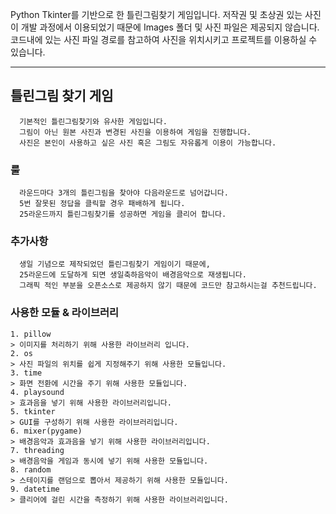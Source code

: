 Python Tkinter를 기반으로 한 틀린그림찾기 게임입니다.
저작권 및 초상권 있는 사진이 개발 과정에서 이용되었기 때문에
Images 폴더 및 사진 파일은 제공되지 않습니다.
코드내에 있는 사진 파일 경로를 참고하여 사진을 위치시키고
프로젝트를 이용하실 수 있습니다.
   
   ***
   
   
## 틀린그림 찾기 게임
      기본적인 틀린그림찾기와 유사한 게임입니다.   
      그림이 아닌 원본 사진과 변경된 사진을 이용하여 게임을 진행합니다.   
      사진은 본인이 사용하고 싶은 사진 혹은 그림도 자유롭게 이용이 가능합니다.
### 룰
      라운드마다 3개의 틀린그림을 찾아야 다음라운드로 넘어갑니다.   
      5번 잘못된 정답을 클릭할 경우 패배하게 됩니다.   
      25라운드까지 틀린그림찾기를 성공하면 게임을 클리어 합니다.   
### 추가사항
      생일 기념으로 제작되었던 틀린그림찾기 게임이기 때문에,   
      25라운드에 도달하게 되면 생일축하음악이 배경음악으로 재생됩니다.   
      그래픽 적인 부분을 오픈소스로 제공하지 않기 때문에 코드만 참고하시는걸 추천드립니다.   
### 사용한 모듈 & 라이브러리
    1. pillow
    > 이미지를 처리하기 위해 사용한 라이브러리 입니다.
    2. os
    > 사진 파일의 위치를 쉽게 지정해주기 위해 사용한 모듈입니다.
    3. time
    > 화면 전환에 시간을 주기 위해 사용한 모듈입니다.
    4. playsound
    > 효과음을 넣기 위해 사용한 라이브러리입니다.
    5. tkinter
    > GUI를 구성하기 위해 사용한 라이브러리입니다.
    6. mixer(pygame)
    > 배경음악과 효과음을 넣기 위해 사용한 라이브러리입니다.
    7. threading
    > 배경음악을 게임과 동시에 넣기 위해 사용한 모듈입니다.
    8. random
    > 스테이지를 랜덤으로 뽑아서 제공하기 위해 사용한 모듈입니다.
    9. datetime
    > 클리어에 걸린 시간을 측정하기 위해 사용한 라이브러리입니다.
    
